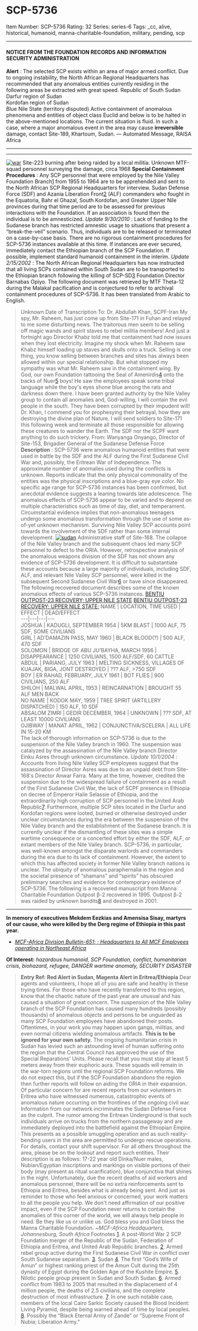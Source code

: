 # SCP-5736
Item Number: SCP-5736
Rating: 32
Series: series-6
Tags: _cc, alive, historical, humanoid, manna-charitable-foundation, military, pending, scp

---

#### NOTICE FROM THE FOUNDATION RECORDS AND INFORMATION SECURITY ADMINISTRATION
**Alert** : The selected SCP exists within an area of major armed conflict. Due to ongoing instability, the North African Regional Headquarters has recommended that any anomalous entities currently residing in the following areas be extracted with great speed.
Republic of South Sudan  
Darfur region of Sudan  
Kordofan region of Sudan  
Blue Nile State (territory disputed)
Active containment of anomalous phenomena and entities of object class Euclid and below is to be halted in the above-mentioned locations.
The current situation is fluid. In such a case, where a major anomalous event in the area may cause **irreversible** damage, contact Site-189, Khartoum, Sudan.
— Automated Message, RAISA Africa
* * *
* * *
[![war](https://scp-wiki.wdfiles.com/local--resized-images/scp-5736/war/medium.jpg)](https://scp-wiki.wdfiles.com/local--files/scp-5736/war)
Site-223 burning after being raided by a local militia. Unknown MTF-squad personnel surveying the damage, circa 1968
**Special Containment Procedures** : Any SCP personnel that were employed by the Nile Valley Foundation Branch[1](javascript:;) from 1955 to 1964 are to be apprehended and sent to the North African SCP Regional Headquarters for interview.
Sudan Defense Force (SDF) and Azania Liberation Front[2](javascript:;) (ALF) commanders who fought in the Equatoria, Bahr el Ghazal, South Kordofan, and Greater Upper Nile provinces during that time period are to be assessed for previous interactions with the Foundation. If an association is found then the individual is to be amnesticized.
_Update 9/30/2010_ : Lack of funding to the Sudanese branch has restricted amnestic usage to situations that present a “break-the-veil” scenario. Thus, individuals are to be released or terminated on a case-by-case basis.
There are no rigorous containment procedures for SCP-5736 instances available at this time. If instances are ever secured, immediately contact the Ethiopian branch of the SCP Foundation. If possible, implement standard humanoid containment in the interim.
_Update 2/15/2002_ : The North African Regional Headquarters has now instructed that all living SCPs contained within South Sudan are to be transported to the Ethiopian branch following the killing of SCP-SD[3](javascript:;) Foundation Director Barnabas Opiyo.
The following document was retrieved by MTF Theta-12 during the Malakal pacification and is conjectured to refer to archival containment procedures of SCP-5736. It has been translated from Arabic to English.
> Unknown Date of Transcription
> To: Dr. Abdullah Khan, SCPF-Iran
> My spy, Mr. Raheem, has just come up from Site-171 in Fuhan and relayed to me some disturbing news.
> The traitorous men seem to be selling off magic wands and spirit staves to rebel militia members! And just a fortnight ago Director Khabz told me that containment had now issues when they lost electricity. Imagine my shock when Mr. Raheem saw Khabz himself loading up staves and skulls onto a truck.
> Selling is one thing, you know selling between branches and sites has always been allowed within our special relationship. But what stopped my sympathy was what Mr. Raheem saw in the containment wing.
> By God, our own Foundation tattooing the Seal of Amenirdis[4](javascript:;) onto the backs of Nuer[5](javascript:;) boys!
> He saw the employees speak some tribal language while the boy's eyes shone blue among the rats and darkness down there.
> I have been granted authority by the Nile Valley group to contain all anomalies and, God-willing, I will contain the evil people in the south. They have been corrupted by their impudent will! Dr. Khan, I commend you for prophesying their betrayal, how they are destroying the divine plan of Nature.
> I will send soldiers to Site-171 this following week and terminate all those responsible for allowing these creatures to wander the Earth. The SDF nor the SCPF want anything to do such trickery.
> From: Wanyanga Onyango, Director of Site-153, Brigadier General of the Sudanese Defense Force
**Description** : SCP-5736 were anomalous humanoid entities that were used in battle by the SDF and the ALF during the First Sudanese Civil War and, possibly, the Eritrean War of Independence.
The approximate number of anomalies used during the conflicts is unknown. Reports indicate that the only physical commonality of the entities was the physical inscriptions and a blue-gray eye color.
No specific age range for SCP-5736 instances has been confirmed, but anecdotal evidence suggests a leaning towards late adolescence. The anomalous effects of SCP-5736 appear to be varied and to depend on multiple characteristics such as time of day, diet, and temperament.
Circumstantial evidence implies that non-anomalous teenagers undergo some anomalous transformation through the use of some as-of-yet unknown mechanism. Surviving Nile Valley SCP accounts point towards the involvement of the SDF rather than some internal development.
[![sudan](https://scp-wiki.wdfiles.com/local--resized-images/scp-5736/sudan/medium.jpg)](https://scp-wiki.wdfiles.com/local--files/scp-5736/sudan)
Administrative staff of Site-168. The collapse of the Nile Valley branch and the subsequent chaos led many SCP personnel to defect to the ORIA.
However, retrospective analysis of the anomalous weapons division of the SDF has not shown any evidence of SCP-5736 development.
It is difficult to substantiate these accounts because a large majority of individuals, including SDF, ALF, and relevant Nile Valley SCP personnel, were killed in the subsequent Second Sudanese Civil War[6](javascript:;) or have since disappeared.
The following recovered document describes some of the known anomalous effects of various SCP-5736 instances.
[BENTIU OUTPOST-23 RECOVERY; UPPER NILE STATE](javascript:;)
[BENTIU OUTPOST-23 RECOVERY; UPPER NILE STATE;](javascript:;)
NAME | LOCATION, TIME USED | EFFECT | DEAD/EFFECT  
---|---|---|---  
JOSHUA | KADUGLI, SEPTEMBER 1954 | 5KM BLAST | 1000 ALF, 75 SDF, SOME CIVILIANS  
GIRL | AD’DAMAZIN PASS, MAY 1960 | BLACK BLOOD(?) | 500 ALF, 470 SDF  
SOLOMON | BRIDGE OF ABU JU’BAYHA, MARCH 1956 | DISAPPEARANCE | 1250 CIVILIANS, 1500 ALF/SDF, 60 CATTLE  
ABDUL | PARIANG, JULY 1963 | MELTING SICKNESS, VILLAGES OF KUAJAK, BIGA, JONT DESTROYED | ??? ALF, >750 SDF  
BOY | ER RAHAD, FEBRUARY, JULY 1961 | BOT FLIES | 900 CIVILIANS, 250 ALF  
SHILOH | MALWAL APRIL, 1953 | REINCARNATION | BROUGHT 55 ALF MEN BACK  
NO NAME | KODOK MAY, 1959 | TREE SPIRIT (ARTILLERY DISPATCHED) | 150 ALF, 10 SDF  
ABSALOM ZIMRI | GEDIR DECEMBER, 1964 | UNKNOWN | ??? SDF, AT LEAST 10000 CIVILIANS  
OJIBWAY | MANAT APRIL, 1962 | CONJUNCTIVA/SCELERA | ALL LIFE IN 15-20 KM  
The lack of thorough information on SCP-5736 is due to the suspension of the Nile Valley branch in 1960. The suspension was catalyzed by the assassination of the Nile Valley branch Director Einku Asres through unknown circumstance.
_Update 10/1/2004_ : Accounts from living Nile Valley SCP employees suggest that the assassination of Director Asres was due to an unpaid debt from Site-168's Director Anwar Farra.
Many at the time, however, credited the suspension due to the widespread failure of containment as a result of the First Sudanese Civil War, the lack of SCPF presence in Ethiopia on decree of Emperor Haile Selassie of Ethiopia, and the extraordinarily high corruption of SCP personnel in the United Arab Republic[7](javascript:;).
Furthermore, multiple SCP sites located in the Darfur and Kordofan regions were looted, burned or otherwise destroyed under unclear circumstances during the era between the suspension of the Nile Valley branch and the establishment of the Sudanese branch. It is currently unclear if the dismantling of these sites was a simple wartime consequence or a concerted effort by either the SDF, ALF, or extant members of the Nile Valley branch.
SCP-5736, in particular, was well-known amongst the disparate warlords and commanders during the era due to its lack of containment. However, the extent to which this has affected society in former Nile Valley branch nations is unclear. The ubiquity of anomalous paraphernalia in the region and the societal presence of “shamans” and “spirits” has obscured preliminary searches and evidence for contemporary existence of SCP-5736.
The following is a recovered manuscript from Manna Charitable Foundation Outpost β-2 recovered in 1995. Outpost β-2 was raided by unknown bandits[8](javascript:;) and destroyed in 2001.
* * *
**In memory of executives Mekdem Eezkias and Amensisa Sisay, martyrs of our cause, who were killed by the Derg regime of Ethiopia in this past year.**
  * [_MCF-Africa Division Bulletin-651; ; Headquarters to All MCF Employees operating in Northeast Africa_](javascript:;)

**Of Interest:** _hazardous humanoid, SCP Foundation, conflict, humanitarian crisis, biohazard, refugee, DANGER wartime anomaly, SECURITY DISASTER_
> **Entry Ref: Red Alert in Sudan, Magenta Alert in Eritrea/Ethiopia**
> Dear agents and volunteers,
> I hope all of you are safe and healthy in these trying times. For those who have recently transferred to this region, know that the chaotic nature of the past year are unusual and has caused a situation of great concern.
> The suspension of the Nile Valley branch of the SCP Foundation has caused many hundreds (possibly thousands) of anomalous objects and persons to be unguarded as many SCP Foundation employees have abandoned their posts. Oftentimes, in your work you may happen upon gangs, militias, and even normal citizens wielding anomalous artifacts.
> **This is to be ignored for your own safety.** The ongoing humanitarian crisis in Sudan has levied such an astounding level of human suffering onto the region that the Central Council has approved the use of the Special Reparations' Units. Please recall that you must stay at least 5 meters away from their euphoric aura. These squads will remain in the war-torn regions until the regional SCP Foundation reforms.
> We do not expect this, but if the SCP Foundation abandons the region then further reports will follow on aiding the ORIA in their expansion.
> Of particular concern for are recent reports from our volunteers in Eritrea who have witnessed numerous, catastrophic events of anomalous nature occurring on the frontlines of the ongoing civil war. Information from our network incriminates the Sudan Defense Force as the culprit.
> The rumor among the Eritrean Underground is that such individuals arrive on trucks from the northern passageway and are immediately deployed into the battlefield against the Ethiopian Empire. This presents as a possible smuggling operation and as such reality-bending users in the area are permitted to undergo rescue operations. For details, contact your shift supervisor.
> For all others throughout the area, please be on the lookout and report such entities. Their description is as follows: 17-22 year old Dinka/Nuer males, Nubian/Egyptian inscriptions and markings on visible portions of their body (may present as ritual scarification), blue conjunctiva that shines in the night.
> Unfortunately, due the recent deaths of aid workers and anomalous personnel, there will be no extra reinforcements sent to Ethiopia and Eritrea, besides what is already being sent.
> And just as reminder to those who feel anxious or concerned, your work matters to all the people you help. We don't need affirmation of our positive impact, even if the SCP Foundation never returns to contain the anomalies of this corner of the world, we will always help people in need. Be they like us or unlike us.
> God bless you and God bless the Manna Charitable Foundation.
> ~_MCF-Africa Headquarters, Johannesburg, South Africa_
Footnotes
[1](javascript:;). A post-World War 2 SCP Foundation merger of the Republic of the Sudan, Federation of Ethiopia and Eritrea, and United Arab Republic branches.
[2](javascript:;). Armed rebel group active during the First Sudanese Civil War in conflict over South Sudanese separatism.
[3](javascript:;). Sudan
[4](javascript:;). The first “God’s Wife of Amun” or highest ranking priest of the Amun Cult during the 25th dynasty of Egypt during the Golden Age of the Kushite Empire.
[5](javascript:;). Nilotic people group present in Sudan and South Sudan.
[6](javascript:;). Armed conflict from 1983 to 2005 that resulted in the displacement of 4 million people, the deaths of 2.5 civilians, and the complete destruction of most infrastructure.
[7](javascript:;). In one such notable case, members of the local Cairo Sarkic Society caused the Blood Incident: Living Pyramid, despite being warned ahead of time by local peoples.
[8](javascript:;). Possibly the “Black Eternal Army of Zande” or “Supreme Front of Nubia; Liberation Army."